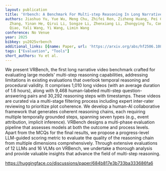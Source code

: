 ```yaml
---
layout: publication
title: 'Vrbench: A Benchmark For Multi-step Reasoning In Long Narrative Videos'
authors: Jiashuo Yu, Yue Wu, Meng Chu, Zhifei Ren, Zizheng Huang, Pei Chu, Ruijie
  Zhang, Yinan He, Qirui Li, Songze Li, Zhenxiang Li, Zhongying Tu, Conghui He, Yu
  Qiao, Yali Wang, Yi Wang, Limin Wang
conference: No Venue
year: 2025
bibkey: yu2025vrbench
additional_links: [{name: Paper, url: 'https://arxiv.org/abs/hf2506.10857'}]
tags: ["Evaluation", "Tools"]
short_authors: Yu et al.
---
```

We present VRBench, the first long narrative video benchmark crafted for evaluating large models' multi-step reasoning capabilities, addressing limitations in existing evaluations that overlook temporal reasoning and procedural validity. It comprises 1,010 long videos (with an average duration of 1.6 hours), along with 9,468 human-labeled multi-step question-answering pairs and 30,292 reasoning steps with timestamps. These videos are curated via a multi-stage filtering process including expert inter-rater reviewing to prioritize plot coherence. We develop a human-AI collaborative framework that generates coherent reasoning chains, each requiring multiple temporally grounded steps, spanning seven types (e.g., event attribution, implicit inference). VRBench designs a multi-phase evaluation pipeline that assesses models at both the outcome and process levels. Apart from the MCQs for the final results, we propose a progress-level LLM-guided scoring metric to evaluate the quality of the reasoning chain from multiple dimensions comprehensively. Through extensive evaluations of 12 LLMs and 16 VLMs on VRBench, we undertake a thorough analysis and provide valuable insights that advance the field of multi-step reasoning.

https://huggingface.co/discussions/paper/684b817e3b733ba333686fa6